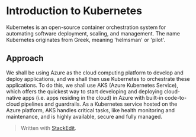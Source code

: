 # Introduction to Kubernetes
Kubernetes is an open-source container orchestration system for automating software deployment, scaling, and management. The name Kubernetes originates from Greek, meaning 'helmsman' or 'pilot'.

## Approach
We shall be using Azure as the cloud computing platform to develop and deploy applications, and we shall then use Kubernetes to orchestrate these applications. To do this, we shall use AKS (Azure Kubernetes Service), which offers the quickest way to start developing and deploying cloud-native apps (i.e. apps residing in the cloud) in Azure with built-in code-to-cloud pipelines and guardrails. As a Kubernetes service hosted on the Azure platform, AKS handles critical tasks, like health monitoring and maintenance, and is highly available, secure and fully managed.

> Written with [StackEdit](https://stackedit.io/).

